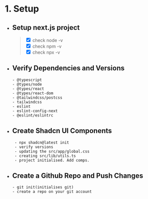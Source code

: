 # 1. Setup 
- ## Setup next.js project
    > <input type="checkbox" checked> check node -v   
    > <input type="checkbox" checked> check npm -v  
    > <input type="checkbox" checked> check npx -v

-  ## Verify Dependencies and Versions
    ``` 
    - @typescript
    - @types/node
    - @types/react
    - @types/react-dom
    - @tailwindcss/postcss
    - tailwindcss
    - eslint
    - eslint-config-next
    - @eslint/eslintrc
    ```

-  ## Create Shadcn UI  Components

   ```
    - npx shadcn@latest init
    - verify versions 
    - updating the src/app/global.css
    - creating src/lib/utils.ts
    - project initialised. Add comps.

-  ## Create a Github Repo and Push Changes
    ```
    - git init(initialises git)
    - create a repo on your git account
    
